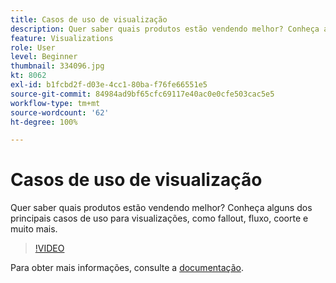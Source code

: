 ```yaml
---
title: Casos de uso de visualização
description: Quer saber quais produtos estão vendendo melhor? Conheça alguns dos principais casos de uso para visualizações, como fallout, fluxo, coorte e muito mais.
feature: Visualizations
role: User
level: Beginner
thumbnail: 334096.jpg
kt: 8062
exl-id: b1fcbd2f-d03e-4cc1-80ba-f76fe66551e5
source-git-commit: 84984ad9bf65cfc69117e40ac0e0cfe503cac5e5
workflow-type: tm+mt
source-wordcount: '62'
ht-degree: 100%

---
```


# Casos de uso de visualização

Quer saber quais produtos estão vendendo melhor? Conheça alguns dos principais casos de uso para visualizações, como fallout, fluxo, coorte e muito mais.

>[!VIDEO](https://video.tv.adobe.com/v/334096/?quality=12&learn=on)

Para obter mais informações, consulte a [documentação](https://experienceleague.adobe.com/docs/data-workbench/using/dashboard/visualizations/visualization-types/c-visualization-types.html?lang=pt-BR).
